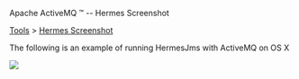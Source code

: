 Apache ActiveMQ ™ -- Hermes Screenshot 

[Tools](../tools.md) > [Hermes Screenshot](../Tools/hermes-screenshot.md)


The following is an example of running HermesJms with ActiveMQ on OS X

![](/images/hermes.png)

